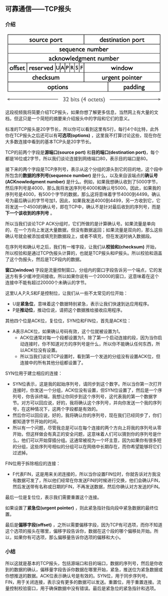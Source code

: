 ## 可靠通信——TCP报头

### 介绍

![](../.gitbook/Unit2-Transport/2.11/1.jpg)

这段视频我将简要介绍TCP报头，如果你想了解更多信息，当然网上有大量的文档，但这只是一个简短的摘要来介绍报头中的字段和它们的意义。

标准的TCP报头是20字节长，所以你可以看到这里有5行，每行4个8比特，此外你在TCP报头之后还可以有**可选项(options)** ，这里我不打算讨论这些，现在你在大多数连接中看到的基本TCP头是20字节长。

TCP的前两个字段是**源端口(source port)** 和**目的端口(destination port)**，每个都是16位或2字节，所以我们谈论连接到网络端口80，表示目的端口是80。

接下来的两个字段是TCP序列号，表示从这个分组的源头到它的目的地，这个段中所包含的**数据的序列号(sequence number)** 是什么，以及来自该端点的**确认号(ACKnowledgment number)** 是什么。例如，如果我想确认收到了5000字节，然后序列号是4000，那么我将发送序列号4000和确认号5000。因此，如果我的序列号是4000，有500个字节的数据，那么这将意味着字节4000到4499。确认号为最后确认的字节号加1，因此，如果我发送4000到4499，另一方收到它，它将发送一个4500的确认号，即在TCP中，确认不是针对最后收到的序列号，而是**下一个该收到的序列号** 。

所以当我们谈论TCP ACK分组时，它们所做的是计算确认号。如果流量是单向的，在一个方向上发送大量数据，但没有数据返回；如果流量是双向的，那么这些确认号就会被添加或填充到数据段上，或者不填充，但在发送时纳入数据段。

在序列号和确认号之后，我们有一堆字段，让我们从**校验和(checksum)** 开始，所以校验和是通过TCP伪报头计算的，也就是TCP报头和IP报头。所以校验和涵盖了这个伪报头，然后是TCP段内的数据。

**窗口(window)** 字段是流量控制窗口，分组内的窗口字段告诉另一个端点，它的发送方有多少缓冲空间接收。所以如果你说有一个20000的窗口，这意味着在这个连接中不能有超过20000个未确认的字节。

这里U,A,P,R,S和F是控制位，让我们从一些不太常见的位开始：

- U是**紧急位**，意味着这个数据特别紧急，表示让我们快速到达应用程序。
- P是**推动位**，推动位说，请把这个数据推给接收应用程序。

其他四个位是ACK位，复位位，SYN位和FIN位，首先是ACK位：

- A表示ACK位，如果确认号码有效，这个位就被设置为1。
  - ACK位通常对每一个段都设置为1，除了第一个启动连接的段，因为当你启动连接时，你不知道对方的序列号是什么，所以你不能确认任何东西，所以ACK位没有设置。
  - 所以当我们谈论TCP设置时，看到第一个发送的分组没有设置ACK位，但连接中的所有其他分组都设置了。

SYN位用于建立相应的连接：

- SYN位表示，这是我的起始序列号，请同步到这个数字。所以当你第一次打开连接时，你发送一个分组，ACK位没有设置，但SYN位设置了，然后是一个序列号，你告诉终端，我想让你同步到这个序列号，这代表我的第一个数据字节。对方可以回应说，好的，我将确认这个序列号，并向你发送一个我的序列号，在这种情况下，这两个字段都是有效的。
- 然后你可以回应说，好的，我将确认你的序列号，现在我们已经同步了，你们都知道字节开始的时间。
- 所以有一个问题，尽管我总是可以在每个连接的两个方向上将我的序列号从零开始，但这样做会有真正的安全问题，这意味着人们可以猜到你的序列号是什么，他们可以开始穿插分组。这通常被视为一个坏主意，因为如果你有很多短的分组，这些序列号相似的分组可以在网络中长期存在，而你希望能够将它们过滤掉。

FIN位用于拆除相应的连接：

- F代表FIN，这是用来关闭连接的，所以当你设置FIN位时，你就告诉对方我没有数据可发了，所以他们经常在你发送FIN的时候进行交换，他们会确认FIN，然后发送带有名称或日期的FIN，不再发送数据，然后你确认对方发送的FIN。

最后一位是复位位，表示我们需要重置这个连接。

如果设置了**紧急位(urgent pointer)** ，则此紧急指针指向段中紧急数据的最终位置。

最后是**偏移字段(offset)** ，之所以需要偏移字段，因为TCP有可选项，而你不知道这个选项的报头在哪里，偏移字段告诉你，数据在这个段的哪个偏移处开始。所以，如果你有可选项，那么偏移量告诉你选项的偏移和大小。



### 小结

所以这就是基本的TCP报头，包括源端口和目的端口，数据的序列号，然后是你收到的数据的确认，偏移量字段告诉你数据在哪里开始，紧急，推送位为紧急数据或你想推送的数据。ACK位表示确认号是有效的。SYN位，用于同步序列号。 FIN，用于关闭连接，表示没有更多的数据可以发送。重置位，用于重置连接。流量控制校验窗口，用于确保数据中没有错误。最后是紧急位的紧急指针和选项。

